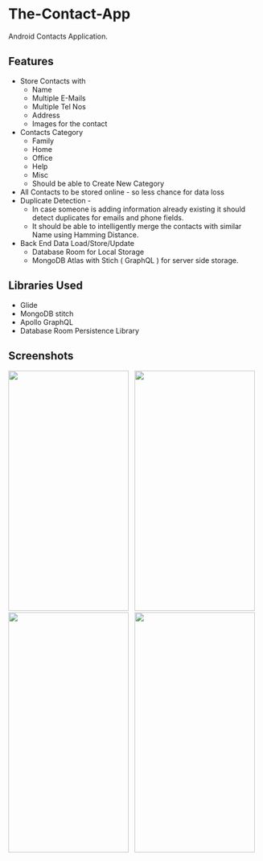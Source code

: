 # The-Contact-App
Android Contacts Application.

## Features
- Store Contacts with
  - Name 
  - Multiple E-Mails
  - Multiple Tel Nos
  - Address
  - Images for the contact
- Contacts Category
  - Family
  - Home
  - Office
  - Help
  - Misc
  - Should be able to Create New Category
- All Contacts to be stored online - so less chance for data loss
- Duplicate Detection -
  - In case someone is adding information already existing it should detect duplicates for emails and phone fields.
  - It should be able to intelligently merge the contacts with similar Name using Hamming Distance.
- Back End Data Load/Store/Update
  - Database Room for Local Storage
  - MongoDB Atlas with Stich ( GraphQL ) for server side storage.
  
## Libraries Used
- Glide
- MongoDB stitch
- Apollo GraphQL
- Database Room Persistence Library

## Screenshots
<img src="https://user-images.githubusercontent.com/35541355/81477604-4878ff80-9236-11ea-8fc8-108eb340a0ae.png" width="239px" height="478px" />&nbsp;&nbsp;
<img src="https://user-images.githubusercontent.com/35541355/81477607-4adb5980-9236-11ea-86f6-5f3e1727096e.png" width="239px" height="478px" />&nbsp;&nbsp;
<img src="https://user-images.githubusercontent.com/35541355/81477608-4b73f000-9236-11ea-906f-d0b1ae1665ec.png" width="239px" height="478px" />&nbsp;&nbsp;
<img src="https://user-images.githubusercontent.com/35541355/81477610-4c0c8680-9236-11ea-83fb-d4ea88fbcdfc.png" width="239px" height="478px" />&nbsp;&nbsp;

